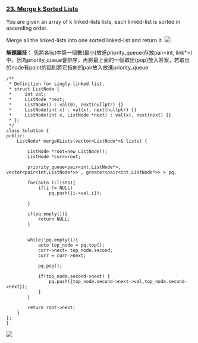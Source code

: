 ### [23. Merge k Sorted Lists](https://leetcode.com/problems/merge-k-sorted-lists/)
You are given an array of k linked-lists lists, each linked-list is sorted in ascending order.

Merge all the linked-lists into one sorted linked-list and return it.
![](https://i.imgur.com/89gFkBA.png)

**解題羅技：**
先將各list中第一個數(最小)放進priority_queue(存放pair<int, link*>)中，因為priority_queue會排序，再將最上面的一個取出(pop)放入答案，若取出的node有point的話則將它指向的pair放入放進priority_queue
```{ c++
/**
 * Definition for singly-linked list.
 * struct ListNode {
 *     int val;
 *     ListNode *next;
 *     ListNode() : val(0), next(nullptr) {}
 *     ListNode(int x) : val(x), next(nullptr) {}
 *     ListNode(int x, ListNode *next) : val(x), next(next) {}
 * };
 */
class Solution {
public:
    ListNode* mergeKLists(vector<ListNode*>& lists) {
        
        ListNode *root=new ListNode();
        ListNode *curr=root;  
          
        priority_queue<pair<int,ListNode*>, vector<pair<int,ListNode*>> , greater<pair<int,ListNode*>> > pq;
        
        for(auto i:lists){
            if(i != NULL)      
                pq.push({i->val,i});
                
        }
        
        if(pq.empty()){
            return NULL;
        }
        
        
        while(!pq.empty()){
            auto top_node = pq.top();
            curr->next= top_node.second;   
            curr = curr->next;  
            
            pq.pop();
            
            if(top_node.second->next) {
                pq.push({top_node.second->next->val,top_node.second->next});
            }
        }
         
        return root->next;
    }
};
}
```
![](https://i.imgur.com/mTNZZhz.png)